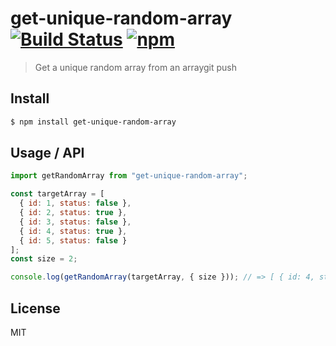 # get-unique-random-array [![Build Status](https://travis-ci.org/marinda-s/get-unique-random-array.svg?branch=master)](https://travis-ci.org/marinda-s/get-unique-random-array) [![npm](https://img.shields.io/npm/dm/get-unique-random-array.svg?style=flat-square)](https://www.npmjs.com/package/get-unique-random-array)

> Get a unique random array from an arraygit push

## Install

```sh
$ npm install get-unique-random-array
```

## Usage / API

```javascript
import getRandomArray from "get-unique-random-array";

const targetArray = [
  { id: 1, status: false },
  { id: 2, status: true },
  { id: 3, status: false },
  { id: 4, status: true },
  { id: 5, status: false }
];
const size = 2;

console.log(getRandomArray(targetArray, { size })); // => [ { id: 4, status: true }, { id: 3, status: false } ]
```

## License

MIT
